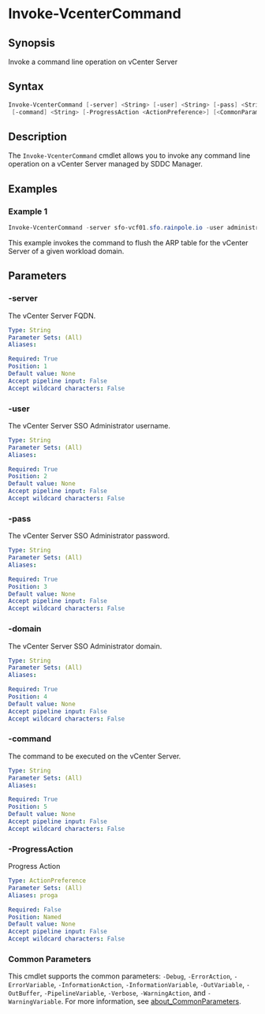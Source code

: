# Invoke-VcenterCommand

## Synopsis

Invoke a command line operation on vCenter Server

## Syntax

```powershell
Invoke-VcenterCommand [-server] <String> [-user] <String> [-pass] <String> [-domain] <String>
 [-command] <String> [-ProgressAction <ActionPreference>] [<CommonParameters>]
```

## Description

The `Invoke-VcenterCommand` cmdlet allows you to invoke any command line operation on a vCenter Server managed
by SDDC Manager.

## Examples

### Example 1

```powershell
Invoke-VcenterCommand -server sfo-vcf01.sfo.rainpole.io -user administrator@vsphere.local -pass VMw@re1! -domain sfo-m01 -command "ip -s -s neigh flush all"
```

This example invokes the command to flush the ARP table for the vCenter Server of a given workload domain.

## Parameters

### -server

The vCenter Server FQDN.

```yaml
Type: String
Parameter Sets: (All)
Aliases:

Required: True
Position: 1
Default value: None
Accept pipeline input: False
Accept wildcard characters: False
```

### -user

The vCenter Server SSO Administrator username.

```yaml
Type: String
Parameter Sets: (All)
Aliases:

Required: True
Position: 2
Default value: None
Accept pipeline input: False
Accept wildcard characters: False
```

### -pass

The vCenter Server SSO Administrator password.

```yaml
Type: String
Parameter Sets: (All)
Aliases:

Required: True
Position: 3
Default value: None
Accept pipeline input: False
Accept wildcard characters: False
```

### -domain

The vCenter Server SSO Administrator domain.

```yaml
Type: String
Parameter Sets: (All)
Aliases:

Required: True
Position: 4
Default value: None
Accept pipeline input: False
Accept wildcard characters: False
```

### -command

The command to be executed on the vCenter Server.

```yaml
Type: String
Parameter Sets: (All)
Aliases:

Required: True
Position: 5
Default value: None
Accept pipeline input: False
Accept wildcard characters: False
```

### -ProgressAction

Progress Action

```yaml
Type: ActionPreference
Parameter Sets: (All)
Aliases: proga

Required: False
Position: Named
Default value: None
Accept pipeline input: False
Accept wildcard characters: False
```

### Common Parameters

This cmdlet supports the common parameters: `-Debug`, `-ErrorAction`, `-ErrorVariable`, `-InformationAction`, `-InformationVariable`, `-OutVariable`, `-OutBuffer`, `-PipelineVariable`, `-Verbose`, `-WarningAction`, and `-WarningVariable`. For more information, see [about_CommonParameters](http://go.microsoft.com/fwlink/?LinkID=113216).
